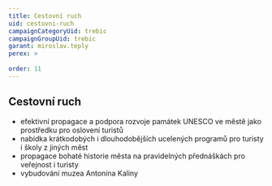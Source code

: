 ```yaml
---
title: Cestovní ruch
uid: cestovni-ruch
campaignCategoryUid: trebic
campaignGroupUid: trebic
garant: miroslav.teply
perex: >
  
order: 11
---
```



## Cestovní ruch

* efektivní propagace a podpora rozvoje památek UNESCO ve městě jako prostředku pro oslovení turistů
* nabídka krátkodobých i dlouhodobějších ucelených programů pro turisty i školy z jiných měst
* propagace bohaté historie města na pravidelných přednáškách pro veřejnost i turisty
* vybudování muzea Antonína Kaliny
